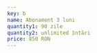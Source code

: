```yaml
---
key: b
name: Abonament 3 luni
quantity1: 90 zile
quantity2: unlimited întări
price: 850 RON
---
```


